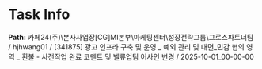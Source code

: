 # Task Info

**Path:** 카페24(주)\본사사업장\[CG]MI본부\마케팅센터\성장전략그룹\그로스파트너팀 / hjhwang01 / [341875] 광고 인프라 구축 및 운영 _ 예외 관리 및 대면_민감 협의 영역 _ 환불 - 사전작업 완료 코멘트 및 벨류업팀 어사인 변경 / 2025-10-01_00-00-00

